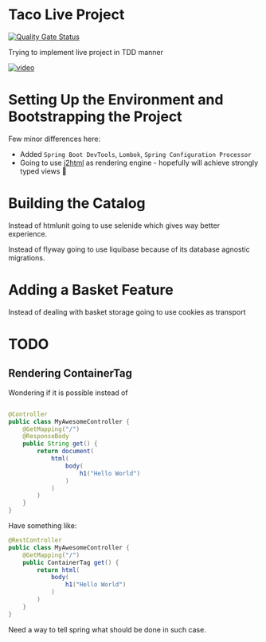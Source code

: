 # Taco Live Project

[![Quality Gate Status](https://sonarcloud.io/api/project_badges/measure?project=mac2000_taco&metric=alert_status)](https://sonarcloud.io/dashboard?id=mac2000_taco)

Trying to implement live project in TDD manner

[![video](https://img.youtube.com/vi/zLB0UnW3688/0.jpg)](https://www.youtube.com/watch?v=zLB0UnW3688)

# Setting Up the Environment and Bootstrapping the Project

Few minor differences here:

- Added `Spring Boot DevTools`, `Lombok`, `Spring Configuration Processor`
- Going to use [j2html](https://j2html.com/) as rendering engine - hopefully will achieve strongly typed views 💪

# Building the Catalog

Instead of htmlunit going to use selenide which gives way better experience.

Instead of flyway going to use liquibase because of its database agnostic migrations.

# Adding a Basket Feature

Instead of dealing with basket storage going to use cookies as transport

# TODO

## Rendering ContainerTag

Wondering if it is possible instead of

```java

@Controller
public class MyAwesomeController {
    @GetMapping("/")
    @ResponseBody
    public String get() {
        return document(
            html(
                body(
                    h1("Hello World")
                )
            )
        )
    }
}
```

Have something like:

```java
@RestController
public class MyAwesomeController {
    @GetMapping("/")
    public ContainerTag get() {
        return html(
            body(
                h1("Hello World")
            )
        )
    }
}
```

Need a way to tell spring what should be done in such case.
